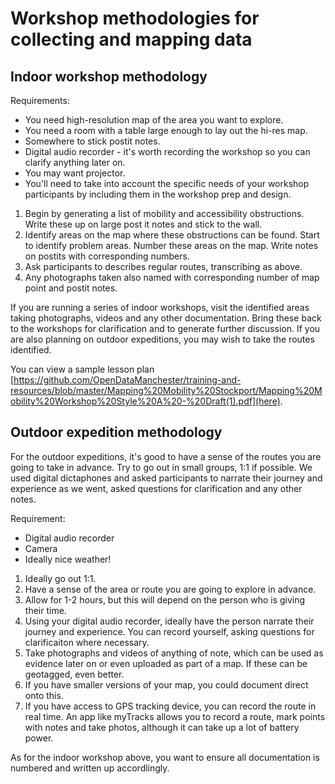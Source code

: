 # Workshop methodologies for collecting and mapping data

## Indoor workshop methodology

Requirements:
* You need high-resolution map of the area you want to explore.
* You need a room with a table large enough to lay out the hi-res map.
* Somewhere to stick postit notes.
* Digital audio recorder - it's worth recording the workshop so you can clarify anything later on.
* You may want projector.
* You'll need to take into account the specific needs of your workshop participants by including them in the workshop prep and design.

1. Begin by generating a list of mobility and accessibility obstructions. Write these up on large post it notes and stick to the wall. 
2. Identify areas on the map where these obstructions can be found. Start to identify problem areas. Number these areas on the map. Write notes on postits with corresponding numbers.
3. Ask participants to describes regular routes, transcribing as above.
4. Any photographs taken also named with corresponding number of map point and postit notes. 

If you are running a series of indoor workshops, visit the identified areas taking photographs, videos and any other documentation. Bring these back to the workshops for clarification and to generate further discussion.
If you are also planning on outdoor expeditions, you may wish to take the routes identified.

You can view a sample lesson plan [https://github.com/OpenDataManchester/training-and-resources/blob/master/Mapping%20Mobility%20Stockport/Mapping%20Mobility%20Workshop%20Style%20A%20-%20Draft(1).pdf](here).

## Outdoor expedition methodology

For the outdoor expeditions, it's good to have a sense of the routes you are going to take in advance. Try to go out in small groups, 1:1 if possible. We used digital dictaphones and asked participants to narrate their journey and experience as we went, asked questions for clarification and any other notes. 

Requirement:
* Digital audio recorder
* Camera
* Ideally nice weather!

1. Ideally go out 1:1.
2. Have a sense of the area or route you are going to explore in advance.
3. Allow for 1-2 hours, but this will depend on the person who is giving their time.
4. Using your digital audio recorder, ideally have the person narrate their journey and experience. You can record yourself, asking questions for clarificaiton where necessary.
5. Take photographs and videos of anything of note, which can be used as evidence later on or even uploaded as part of a map. If these can be geotagged, even better.
6. If you have smaller versions of your map, you could document direct onto this.
7. If you have access to GPS tracking device, you can record the route in real time. An app like myTracks allows you to record a route, mark points with notes and take photos, although it can take up a lot of battery power.

As for the indoor workshop above, you want to ensure all documentation is numbered and written up accordlingly. 
